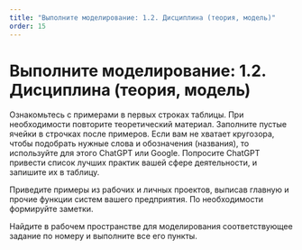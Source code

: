 ```yaml
---
title: "Выполните моделирование: 1.2. Дисциплина (теория, модель)"
order: 15
---
```


# Выполните моделирование: 1.2. Дисциплина (теория, модель)

Ознакомьтесь с примерами в первых строках таблицы. При необходимости повторите теоретический материал. Заполните пустые ячейки в строчках после примеров. Если вам не хватает кругозора, чтобы подобрать нужные слова и обозначения (названия), то используйте для этого ChatGPT или Google. Попросите ChatGPT привести список лучших практик вашей сфере деятельности, и запишите их в таблицу.

Приведите примеры из рабочих и личных проектов, выписав главную и прочие функции систем вашего предприятия. По необходимости формируйте заметки.

Найдите в рабочем пространстве для моделирования соответствующее задание по номеру и выполните все его пункты.

